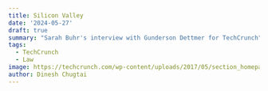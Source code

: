 ```yaml
---
title: Silicon Valley
date: '2024-05-27'
draft: true
summary: "Sarah Buhr's interview with Gunderson Dettmer for TechCrunch"
tags:
  - TechCrunch
  - Law
image: https://techcrunch.com/wp-content/uploads/2017/05/section_homepage_bg_2.jpg
author: Dinesh Chugtai
---
```

